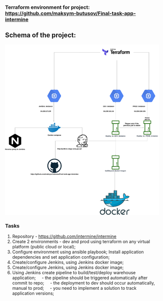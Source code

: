 ### Terraform environment for project: https://github.com/maksym-butusov/Final-task-app-intermine

## Schema of the project:

![](img/environment.png  )

### Tasks
1. Repository - https://github.com/intermine/intermine
2. Create 2 environments - dev and prod using terraform on any virtual platform (public cloud or local);
3. Configure environment using ansible playbook; Install application dependencies and set application configuration;
4. Create/configure Jenkins, using Jenkins docker image;
4. Create/configure Jenkins, using Jenkins docker image;
5. Using Jenkins create pipeline to build/test/deploy warehouse application;
    - the pipeline should be triggered automatically after commit to repo;
    - the deployment to dev should occur automatically, manual to prod;
    - you need to implement a solution to track application versions;
